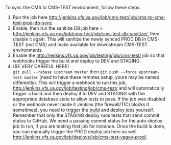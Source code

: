 To sync the CMS to CMS-TEST environment, follow these steps:
1. Run the job here http://jenkins.vfs.va.gov/job/cms-test/job/cms-to-cms-test-prod-db-sync
1. Enable, then run the sanitize DB job here > http://jenkins.vfs.va.gov/job/cms-test/job/cms-test-db-sanitize/, then disable it again. This will sanitize the newly synced PROD DB in CMS-TEST (not CMS) and make available for downstream CMS-TEST environments. 
1. Enable the http://jenkins.vfs.va.gov/job/testing/job/cms-test/ job so that webhooks trigger the build and deploy to DEV and STAGING.
1. (BE VERY CAREFUL HERE)   
`git pull --rebase upstream master` then  `git push --force upstream-test master` (need to have these remotes setup, yours may be named differently).
This will trigger a webhook to run this job, http://jenkins.vfs.va.gov/job/testing/job/cms-test/ and will automatically trigger a build and then deploy it to DEV and STAGING with the appropriate database state to allow tests to pass. If the job was disabled or the webhook never made it Jenkins (the firewall/TIC) blocks it sometimes), you need to trigger the [build](http://jenkins.vfs.va.gov/job/builds/job/cms-test/) and deploy jobs yourself. Remember that only the STAGING deploy runs tests that send commit status to GitHub. We need a passing commit status for the auto-deploy job to run, if you are testing that job for instance. Once the build is done, you can manually trigger the PROD deploy job here as well http://jenkins.vfs.va.gov/job/deploys/job/cms-test-vagov-prod/. 
